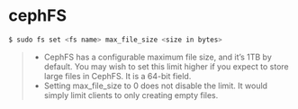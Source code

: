 # cephFS
```bash
$ sudo fs set <fs name> max_file_size <size in bytes>
```
> - CephFS has a configurable maximum file size, and it’s 1TB by default. You may wish to set this limit higher if you expect to store large files in CephFS. It is a 64-bit field.
> - Setting max_file_size to 0 does not disable the limit. It would simply limit clients to only creating empty files.